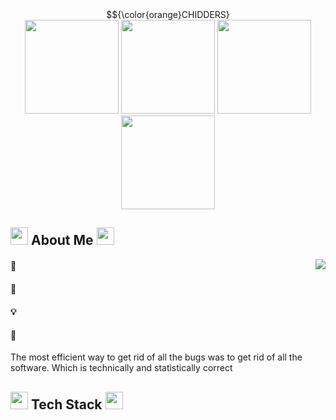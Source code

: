 <div align="center">
$${\color{orange}CHIDDERS}
</div>
<div className="gifs" align="center">
  <img src="https://media.tenor.com/G9td0kkOSjsAAAAi/cat-meme-kiss.gif" width="150">
  <img src="https://media1.tenor.com/m/vDjsF6VLt4cAAAAC/meme-skeleton.gif" width="150" height="150">
  <img src="https://media1.tenor.com/m/gm_mhpzK1wsAAAAC/gato-cat.gif" width="150" height="150">
  <img src="https://media1.tenor.com/m/kBDMplHmLb8AAAAC/cat-cat-meme.gif" width="150" height="150">
</div>
<div className="About_Me">
<h2>
  <img src="https://media.tenor.com/ToIPfeRUy7MAAAAi/solaire-praisethesun.gif" width="28"> 
  About Me
  <img src="https://media.tenor.com/rr6G_nGWSkoAAAAi/oiiaioiiai.gif" width="28">
</h2>
</div>
<div className="stats">
<img align="right" src="https://github-readme-stats-git-masterrstaa-rickstaa.vercel.app/api/top-langs/?username=CHIDDERSS&theme=cobalt" />
<!--<img align="left" src="https://github-readme-stats.vercel.app/api/top-langs/?username=chidderss&show_icons=true&theme=cobalt&show_icons=true&locale=en&layout=compact" /> -->
</div>

<div className="text_box">
<h4>🔭</h4>
<h4>🌱 </h4>
<h4>💡 </h4>
<h4>🤝 </h4>

<p>The most efficient way to get rid of all the bugs was to get rid of all the software. Which is technically and statistically correct</p>
</div>

<h2>
  <img src="https://media.tenor.com/ToIPfeRUy7MAAAAi/solaire-praisethesun.gif" width="28">
  Tech Stack
  <img src="https://media.tenor.com/rr6G_nGWSkoAAAAi/oiiaioiiai.gif" width="28">
</h2>
<!---
CHIDDERSS/CHIDDERSS is a ✨ special ✨ repository because its `README.md` (this file) appears on your GitHub profile.
You can click the Preview link to take a look at your changes.
-------------------------------------------- IMGS FOR FUTURE USE ------------------------------------------------------ 
            <img src="https://media.tenor.com/am86MJSZVUwAAAAi/hehe.gif" width="150" height="150"> 
            ![Alt Text](https://media.tenor.com/aSHBPR_gCXQAAAAi/shocked-surprised.gif)
            <img src="https://media.tenor.com/ToIPfeRUy7MAAAAi/solaire-praisethesun.gif" width="28"> -- solarie
            https://media1.tenor.com/m/rVum1INDyboAAAAC/godzilla-dance.gif
            https://media1.tenor.com/m/yZPGL8Byn2oAAAAd/cat.gif
            https://media.tenor.com/J88PUsgzQWQAAAAi/meme-betterttv.gif
            https://media.tenor.com/VXrSWYKdDYsAAAAi/zzz.gif
            https://media1.tenor.com/m/E2n40PIjRCQAAAAC/cat-cat-meme.gif
            https://media1.tenor.com/m/m27nWQhxQjAAAAAC/mac-and-cheese-cat.gif
            https://media1.tenor.com/m/zONsoaOpo88AAAAd/skeleton-rock.gif
            https://media1.tenor.com/m/VtI9W7MHxdoAAAAC/60fps-dance.gif
            https://media1.tenor.com/m/JwoXAYUDx14AAAAd/skeleton.gif
            https://media1.tenor.com/m/vDjsF6VLt4cAAAAC/meme-skeleton.gif
            
------------------------------------------------------------------------------------------------------------------------
--->
